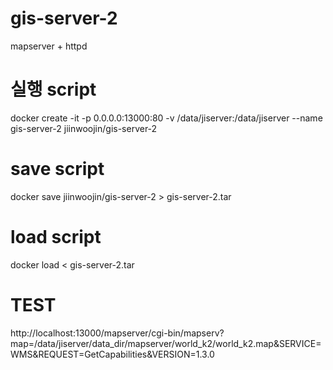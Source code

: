 # gis-server-2
mapserver + httpd

# 실행 script
docker create -it -p 0.0.0.0:13000:80 -v /data/jiserver:/data/jiserver --name gis-server-2 jiinwoojin/gis-server-2

# save script
docker save jiinwoojin/gis-server-2 > gis-server-2.tar

# load script
docker load < gis-server-2.tar 

# TEST
http://localhost:13000/mapserver/cgi-bin/mapserv?map=/data/jiserver/data_dir/mapserver/world_k2/world_k2.map&SERVICE=WMS&REQUEST=GetCapabilities&VERSION=1.3.0